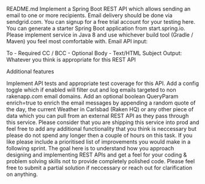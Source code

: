 README.md
Implement a Spring Boot REST API which allows sending an email to one or more recipients. Email delivery should be done via sendgrid.com. You can signup for a free trial account for your testing here. You can generate a starter Spring Boot application from start.spring.io. Please implement service in Java 8 and use whichever build tool (Gradle / Maven) you feel most comfortable with. Email API input:

To - Required
CC / BCC - Optional
Body - Text/HTML
Subject
Output: Whatever you think is appropriate for this REST API

Additional features

Implement API tests and appropriate test coverage for this API.
Add a config toggle which if enabled will filter out and log emails targeted to non rakenapp.com email domains.
Add an optional boolean QueryParam enrich=true to enrich the email messages by appending a random quote of the day, the current Weather in Carlsbad (Raken HQ) or any other piece of data which you can pull from an external REST API as they pass through this service.
Please consider that you are shipping this service into prod and feel free to add any additional functionality that you think is neccessary but please do not spend any longer then a couple of hours on this task. If you like please include a prioritised list of improvements you would make in a following sprint. The goal here is to understand how you approach designing and implementing REST APIs and get a feel for your coding & problem solving skills not to provide completely polished code. Please feel free to submit a partial solution if neccessary or reach out for clarification on anything.
